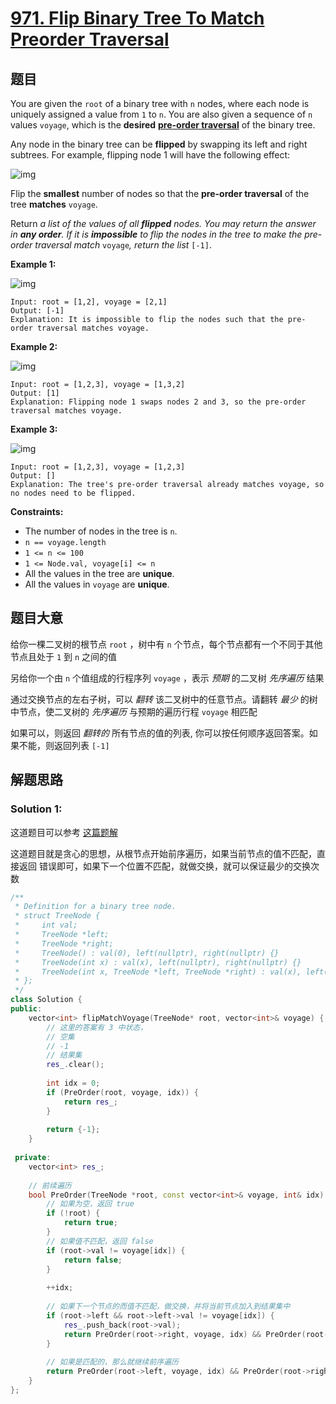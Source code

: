 # [971. Flip Binary Tree To Match Preorder Traversal](https://leetcode.com/problems/flip-binary-tree-to-match-preorder-traversal/)

## 题目

You are given the `root` of a binary tree with `n` nodes, where each node is uniquely assigned a value from `1` to `n`. You are also given a sequence of `n` values `voyage`, which is the **desired** [**pre-order traversal**](https://en.wikipedia.org/wiki/Tree_traversal#Pre-order) of the binary tree.

Any node in the binary tree can be **flipped** by swapping its left and right subtrees. For example, flipping node 1 will have the following effect:

![img](https://assets.leetcode.com/uploads/2021/02/15/fliptree.jpg)

Flip the **smallest** number of nodes so that the **pre-order traversal** of the tree **matches** `voyage`.

Return *a list of the values of all **flipped** nodes. You may return the answer in **any order**. If it is **impossible** to flip the nodes in the tree to make the pre-order traversal match* `voyage`*, return the list* `[-1]`.

 

**Example 1:**

![img](https://assets.leetcode.com/uploads/2019/01/02/1219-01.png)

```
Input: root = [1,2], voyage = [2,1]
Output: [-1]
Explanation: It is impossible to flip the nodes such that the pre-order traversal matches voyage.
```

**Example 2:**

![img](https://assets.leetcode.com/uploads/2019/01/02/1219-02.png)

```
Input: root = [1,2,3], voyage = [1,3,2]
Output: [1]
Explanation: Flipping node 1 swaps nodes 2 and 3, so the pre-order traversal matches voyage.
```

**Example 3:**

![img](https://assets.leetcode.com/uploads/2019/01/02/1219-02.png)

```
Input: root = [1,2,3], voyage = [1,2,3]
Output: []
Explanation: The tree's pre-order traversal already matches voyage, so no nodes need to be flipped.
```

 

**Constraints:**

- The number of nodes in the tree is `n`.
- `n == voyage.length`
- `1 <= n <= 100`
- `1 <= Node.val, voyage[i] <= n`
- All the values in the tree are **unique**.
- All the values in `voyage` are **unique**.

## 题目大意 

给你一棵二叉树的根节点 `root` ，树中有 `n` 个节点，每个节点都有一个不同于其他节点且处于 `1` 到 `n` 之间的值

另给你一个由 `n` 个值组成的行程序列 `voyage` ，表示 *预期* 的二叉树 *先序遍历* 结果

通过交换节点的左右子树，可以 *翻转* 该二叉树中的任意节点。请翻转 *最少* 的树中节点，使二叉树的 *先序遍历* 与预期的遍历行程 `voyage` 相匹配 

如果可以，则返回 *翻转的* 所有节点的值的列表, 你可以按任何顺序返回答案。如果不能，则返回列表 `[-1]`

## 解题思路

### Solution 1:

这道题目可以参考 [这篇题解](https://books.halfrost.com/leetcode/ChapterFour/0900~0999/0971.Flip-Binary-Tree-To-Match-Preorder-Traversal/)

这道题目就是贪心的思想，从根节点开始前序遍历，如果当前节点的值不匹配，直接返回 错误即可，如果下一个位置不匹配，就做交换，就可以保证最少的交换次数

````c++
/**
 * Definition for a binary tree node.
 * struct TreeNode {
 *     int val;
 *     TreeNode *left;
 *     TreeNode *right;
 *     TreeNode() : val(0), left(nullptr), right(nullptr) {}
 *     TreeNode(int x) : val(x), left(nullptr), right(nullptr) {}
 *     TreeNode(int x, TreeNode *left, TreeNode *right) : val(x), left(left), right(right) {}
 * };
 */
class Solution {
public:
    vector<int> flipMatchVoyage(TreeNode* root, vector<int>& voyage) {
        // 这里的答案有 3 中状态，
        // 空集
        // -1
        // 结果集
        res_.clear();
        
        int idx = 0;
        if (PreOrder(root, voyage, idx)) {
            return res_;
        }
        
        return {-1};
    }
    
 private:
    vector<int> res_;
    
    // 前续遍历
    bool PreOrder(TreeNode *root, const vector<int>& voyage, int& idx) {
        // 如果为空，返回 true
        if (!root) {
            return true;
        }
        // 如果值不匹配，返回 false
        if (root->val != voyage[idx]) {
            return false;
        }
        
        ++idx;
        
        // 如果下一个节点的而值不匹配，做交换，并将当前节点加入到结果集中
        if (root->left && root->left->val != voyage[idx]) {
            res_.push_back(root->val);
            return PreOrder(root->right, voyage, idx) && PreOrder(root->left, voyage, idx);
        }
        
        // 如果是匹配的，那么就继续前序遍历
        return PreOrder(root->left, voyage, idx) && PreOrder(root->right, voyage, idx);
    }
};
````
